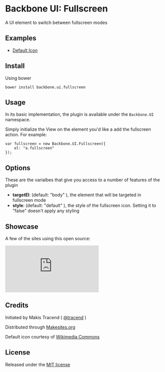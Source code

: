# Backbone UI: Fullscreen

A UI element to switch between fullscreen modes


## Examples

* [Default Icon](http://rawgit.com/backbone-ui/fullscreen/master/examples/icon.html)


## Install

Using bower
```
bower install backbone.ui.fullscreen
```

## Usage
In its basic implementation, the plugin is available under the ```Backbone.UI``` namespace.

Simply initialize the View on the element you'd like a add the fullscreen action. For example:
```
var fullscreen = new Backbone.UI.Fullscreen({
	el: "a.fullscreen"
});
```


## Options

These are the varialbes that give you access to a number of features of the plugin

* **targetEl**: (default: "body" ), the element that will be targeted in fullscreen mode
* **style**: (default: "default" ), the style of the fullscreen icon. Setting it to "false" doesn't apply any styling


## Showcase

A few of the sites using this open source:

[![Stellar Fight](http://appicon.makesit.es/stellarfight.i-ga.me)](http://stellarfight.i-ga.me)


## Credits

Initiated by Makis Tracend ( [@tracend](http://github.com/tracend) )

Distributed through [Makesites.org](http://makesites.org)

Default icon courtesy of [Wikimedia Commons](https://commons.wikimedia.org/wiki/File:High-contrast-view-fullscreen.svg)


## License

Released under the [MIT license](http://makesites.org/licenses/MIT)

